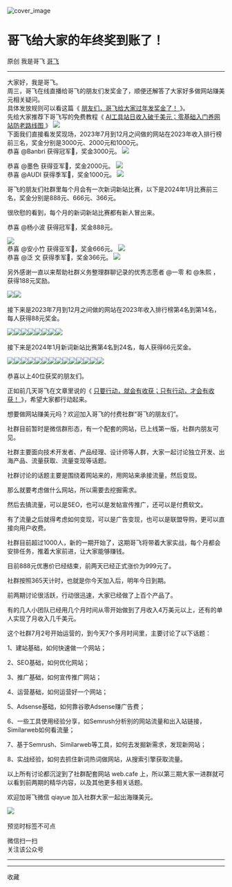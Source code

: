 ![cover_image](https://mmbiz.qpic.cn/sz_mmbiz_jpg/LBrX00GQeicv24nb20ZrM7niaIBxv5QynWlLcicTMxduyDngicJ49A1Vf9vQYACPSysc7uQDQ5zp5evibAicnqWAvJ5A/0?wx_fmt=jpeg)

#  哥飞给大家的年终奖到账了！

原创  我是哥飞  [ 哥飞 ](javascript:void\(0\);)

__ _ _ _ _

大家好，我是哥飞。  
周三，哥飞在线直播给哥飞的朋友们发奖金了，顺便还解答了大家好多做网站赚美元相关疑问。  
具体发放规则可以看这篇《 [ 朋友们，哥飞给大家过年发奖金了！
](https://mp.weixin.qq.com/s?__biz=MjM5OTIzMzYyMA==&mid=2650082025&idx=1&sn=022a0ce83629ae2f55955d76930306e0&scene=21#wechat_redirect)
》。  
先给大家推荐下哥飞写的免费教程《 [ AI工具站日收入破千美元；零基础入门养网站防老路线图
](https://mp.weixin.qq.com/s?__biz=MjM5OTIzMzYyMA==&mid=2650080885&idx=1&sn=4ee454604407e52da759d5aecca2a2de&scene=21#wechat_redirect)
》
![](https://mmbiz.qpic.cn/sz_mmbiz_jpg/LBrX00GQeicv24nb20ZrM7niaIBxv5QynWJo0vX81bVslc8XQYtQQY8XBliaqYzJiaB1J7XG4Ds34WYjWebLicg0mFA/640?wx_fmt=jpeg)
​  
下面我们直接看发奖现场，2023年7月到12月之间做的网站在2023年收入排行榜前三名，奖金分别是3000元、2000元和1000元。  
恭喜 @Banbri 获得冠军🥇，奖金3000元。
![](https://mmbiz.qpic.cn/sz_mmbiz_jpg/LBrX00GQeicv24nb20ZrM7niaIBxv5QynWFOUPaIV11GtfgQBDWvzr4IuqggGJYC56lv1n5T7ejUoTU0jWsuic14g/640?wx_fmt=jpeg)  
  
恭喜 @墨色 获得亚军🥈，奖金2000元。
![](https://mmbiz.qpic.cn/sz_mmbiz_jpg/LBrX00GQeicv24nb20ZrM7niaIBxv5QynWad2nZ3aictHvOWoic8Khxdpw8FkMcAuXY0Zb2FWqF26ibIuMIIzuAmSCA/640?wx_fmt=jpeg)  
恭喜 @AUDI 获得季军🥉，奖金1000元。​
![](https://mmbiz.qpic.cn/sz_mmbiz_jpg/LBrX00GQeicv24nb20ZrM7niaIBxv5QynWhricEfIiaicQheJWG0euMmJ1ibR9Il2FiaeQGV2H0k2FZ0UDnCKdvPjNKog/640?wx_fmt=jpeg)
​

  

哥飞的朋友们社群里每个月会有一次新词新站比赛，以下是2024年1月比赛前三名，奖金分别是888元、666元、366元。

  

很欣慰的看到，每个月的新词新站比赛都有新人冒出来。

  

恭喜 @杨小波 获得冠军🥇，奖金888元。

![](https://mmbiz.qpic.cn/sz_mmbiz_jpg/LBrX00GQeicv24nb20ZrM7niaIBxv5QynWvmWmNGKulNeaib8frOvia2YsY88aXqbSRw9Oibq7ocsywe2XvQkhic8PGA/640?wx_fmt=jpeg)  
恭喜 @安小竹 获得亚军🥈，奖金666元。​
![](https://mmbiz.qpic.cn/sz_mmbiz_jpg/LBrX00GQeicv24nb20ZrM7niaIBxv5QynWBcDpD9icRjAsSXNcHHo2FUU67gbUMR2Ewnic1mZSzQmxQrUd3aUMX9RA/640?wx_fmt=jpeg)  
恭喜 @​泛 文 获得季军🥉，奖金366元。
![](https://mmbiz.qpic.cn/sz_mmbiz_jpg/LBrX00GQeicv24nb20ZrM7niaIBxv5QynWjnIyF6iaib5tRM2SiavQLvHsAO0ntlxdppqbPkKsXuVawExewg8wqticRA/640?wx_fmt=jpeg)
​

  

另外感谢一直以来帮助社群义务整理群聊记录的优秀志愿者 @一零 和 @朱熙 ，获得188元奖励。

![](https://mmbiz.qpic.cn/sz_mmbiz_jpg/LBrX00GQeicv24nb20ZrM7niaIBxv5QynWE7icV73t7CQOcBFzCICh0goLOFHpkArORAzzY7wsOwVsLFG2PE55HYQ/640?wx_fmt=jpeg)
​
![](https://mmbiz.qpic.cn/sz_mmbiz_jpg/LBrX00GQeicv24nb20ZrM7niaIBxv5QynWtiae8Ug4pmrMWOENA0AiaIzKTS8NpGYGSZdqAicF7ErlaLmDwgh9wAicNA/640?wx_fmt=jpeg)
​

  

接下来是2023年7月到12月之间做的网站在2023年收入排行榜第4名到第14名，每人获得88元奖金。

![](https://mmbiz.qpic.cn/sz_mmbiz_jpg/LBrX00GQeicv24nb20ZrM7niaIBxv5QynWYexarO0paWicrn9hybjKEKqnyVVfhN0x98K82E2lrWdKTqeEic9jD9ng/640?wx_fmt=jpeg)
​
![](https://mmbiz.qpic.cn/sz_mmbiz_jpg/LBrX00GQeicv24nb20ZrM7niaIBxv5QynWFf0uSm2GmhxyHkUyiboxOHCsJtcsVn8sMtwFvrVibCE5xkpHDPGwNFww/640?wx_fmt=jpeg)
​
![](https://mmbiz.qpic.cn/sz_mmbiz_jpg/LBrX00GQeicv24nb20ZrM7niaIBxv5QynWx8d5YCo2Riaic27s6jXA9hUhL6Hzz9XohMASWI2JsGSqtGnkZzruZWXA/640?wx_fmt=jpeg)
​
![](https://mmbiz.qpic.cn/sz_mmbiz_jpg/LBrX00GQeicv24nb20ZrM7niaIBxv5QynW1vLAQOmWxMvEJbYsZBSTImMvI2pdv5X49I8Geb2QwXkwfEvhgkxnJQ/640?wx_fmt=jpeg)
​
![](https://mmbiz.qpic.cn/sz_mmbiz_jpg/LBrX00GQeicv24nb20ZrM7niaIBxv5QynWibZXjTRSShxMtUAbibMDgulbdGicibR0nPMhgd4grlAnsAjicricM7lmZpMg/640?wx_fmt=jpeg)
​
![](https://mmbiz.qpic.cn/sz_mmbiz_jpg/LBrX00GQeicv24nb20ZrM7niaIBxv5QynWFicTjbibA8W1b8BeJsrkpHJJxFJEojpRBj2WTic3EibpiaG7Lbz36TnDuEQ/640?wx_fmt=jpeg)
​
![](https://mmbiz.qpic.cn/sz_mmbiz_jpg/LBrX00GQeicv24nb20ZrM7niaIBxv5QynW6dWibV9gENuekzIVmja5quq1tlHESRFx6hm6NFLPXQtGl03wvR9tdeg/640?wx_fmt=jpeg)
​
![](https://mmbiz.qpic.cn/sz_mmbiz_jpg/LBrX00GQeicv24nb20ZrM7niaIBxv5QynWbCNw7libqJibkzbn5n3gIMIe7gPd52MF0l9anGjP47EQpkjuwFMKUbdw/640?wx_fmt=jpeg)
​

  

接下来是2024年1月新词新站比赛第4名到24名，每人获得66元奖金。

![](https://mmbiz.qpic.cn/sz_mmbiz_jpg/LBrX00GQeicv24nb20ZrM7niaIBxv5QynWpeGEFNzBGa6eOicIu0feeVuccdkun1ibtpXcXumfGPal6NbsTkk9P3Qw/640?wx_fmt=jpeg)
​
![](https://mmbiz.qpic.cn/sz_mmbiz_jpg/LBrX00GQeicv24nb20ZrM7niaIBxv5QynWibEGV1Y2MBpicyVyDonV1EAjLAcepQhzxicRiayk3miaAc4eKFiag57JxoYA/640?wx_fmt=jpeg)
​
![](https://mmbiz.qpic.cn/sz_mmbiz_jpg/LBrX00GQeicv24nb20ZrM7niaIBxv5QynWReR1SamvafJl7ic9Dx7Ze4suqJ7lbG6ftKlPKJibSQmoPibDKFlFFCTQg/640?wx_fmt=jpeg)
​
![](https://mmbiz.qpic.cn/sz_mmbiz_jpg/LBrX00GQeicv24nb20ZrM7niaIBxv5QynWic9tvSEU0FcrceOYs5sueDVldMpLKcX1dUOYVlCsEh6Zn4xnGHbvzXg/640?wx_fmt=jpeg)
​
![](https://mmbiz.qpic.cn/sz_mmbiz_jpg/LBrX00GQeicv24nb20ZrM7niaIBxv5QynWd5YKG2eSK3wVrfUFTVCyk2wsIzs9d2Y47aianUlAbjVzNgKXtNHqWNA/640?wx_fmt=jpeg)
​
![](https://mmbiz.qpic.cn/sz_mmbiz_jpg/LBrX00GQeicv24nb20ZrM7niaIBxv5QynWicUQNo1FYhOR4EvdVeBRnXlJOIgrhkdsehqHFIqVC6j8Af9CsCHicaBw/640?wx_fmt=jpeg)
​
![](https://mmbiz.qpic.cn/sz_mmbiz_jpg/LBrX00GQeicv24nb20ZrM7niaIBxv5QynWoPz0AwiciaXSVibwvGsq2d73aB8GPNJ1daoy2VPMebwtkBOwrLI1kxNGw/640?wx_fmt=jpeg)
​
![](https://mmbiz.qpic.cn/sz_mmbiz_jpg/LBrX00GQeicv24nb20ZrM7niaIBxv5QynWKicEB7BmS3HVrvNVZdZhTZXeKyibKWHh04KNmnMOT858MuozicjOZQ5nw/640?wx_fmt=jpeg)
​
![](https://mmbiz.qpic.cn/sz_mmbiz_jpg/LBrX00GQeicv24nb20ZrM7niaIBxv5QynW4OQJq2CKibnpgzpAFpUu8ibKYlFScvrDTCS5PORt7XY7bCC4cdJI51fQ/640?wx_fmt=jpeg)
​
![](https://mmbiz.qpic.cn/sz_mmbiz_jpg/LBrX00GQeicv24nb20ZrM7niaIBxv5QynWxcU12zTv5Gg1uCmIibZOrjuicJcDC5Cdvdnia3O76mpCMrcia7NQXw3XjA/640?wx_fmt=jpeg)
​
![](https://mmbiz.qpic.cn/sz_mmbiz_jpg/LBrX00GQeicv24nb20ZrM7niaIBxv5QynWA40CqiattP4ThApsBOPe4EI6qKaLfLahBRQFQCzBSxTJHln3qYW7rwg/640?wx_fmt=jpeg)
​
![](https://mmbiz.qpic.cn/sz_mmbiz_jpg/LBrX00GQeicv24nb20ZrM7niaIBxv5QynWiaT3Y3G37d8lkjh5Ze0HFX2GE2k7rU7mghQ8R8Fwh1p0aDldhnl135g/640?wx_fmt=jpeg)
​
![](https://mmbiz.qpic.cn/sz_mmbiz_jpg/LBrX00GQeicv24nb20ZrM7niaIBxv5QynWPCaMiasOA6DJ7KHa9pM8tXh7BaonqSviacAZMQvFcvYYWlrup0zEnicSQ/640?wx_fmt=jpeg)
​
![](https://mmbiz.qpic.cn/sz_mmbiz_jpg/LBrX00GQeicv24nb20ZrM7niaIBxv5QynW5QibOf8C1JAPGqTiblWMMktQUtOqgicSGOuB3WPrDiavficeiaqLG40WXKVw/640?wx_fmt=jpeg)
​

  

恭喜以上40位获奖的朋友们。

  

正如前几天哥飞在文章里说的《 [ 只要行动，就会有收获；只有行动，才会有收获！
](https://mp.weixin.qq.com/s?__biz=MjM5OTIzMzYyMA==&mid=2650082054&idx=1&sn=99a87124d6cbb47e1640cbb063eaff1b&scene=21#wechat_redirect)
》，希望大家都行动起来。

  

想要做网站赚美元吗？欢迎加入哥飞的付费社群“哥飞的朋友们”。  

  

社群目前暂时是微信群形态，有一个配套的网站，已上线第一版，社群内朋友可见。

  

社群主要面向技术开发者、产品经理、设计师等人群，大家一起讨论独立开发、出海产品、流量获取、流量变现等话题。

  

社群讨论的话题主要是围绕着网站来的，用网站来承接流量，然后变现。

  

那么就要考虑做什么网站，所以需要去挖掘需求。

  

然后去搞流量，可以是SEO，也可以是发帖宣传推广，还可以是付费软文。

  

有了流量之后就得考虑如何变现，可以是广告变现，也可以是联盟导购，更可以直接向用户收费。

  

社群目前超过1000人，新的一期开始了，这期哥飞将带着大家实战，每个月都会安排任务，推着大家前进，让大家能够赚钱。

  

目前888元优惠价已经结束，前两天已经正式涨价为999元了。

  

社群按照365天计时，也就是你今天加入后，明年今日到期。

  

前两期讨论很活跃，行动很迅速，大家已经做了上百个产品了。

  

有的几人小团队已经用几个月时间从零开始做到了月收入4万美元以上，还有的单人实现了月收入几千美元。

  

这个社群7月2号开始运营的，到今天7个多月时间里，主要讨论了以下话题：

1、建站基础，如何快速做一个网站；

2、SEO基础，如何优化网站；

3、推广基础，如何宣传推广网站；

4、运营基础，如何运营好一个网站；

5、Adsense基础，如何靠谷歌Adsense赚广告费；

6、一些工具使用经验分享，如Semrush分析别的网站流量和出入站链接，Similarweb如何看流量；

7、基于Semrush、Similarweb等工具，如何去发掘新需求，发现新网站；

8、实战经验，如何去抓住新词热词做网站，从搜索引擎获取流量。

  

以上所有讨论都沉淀到了社群配套网站 web.cafe 上，所以第三期大家一进群就可以看到前两期的精华内容，以及其他更多相关话题。

  

欢迎加哥飞微信 qiayue 加入社群大家一起出海赚美元。

  

![](https://mmbiz.qpic.cn/sz_mmbiz_png/LBrX00GQeicv24nb20ZrM7niaIBxv5QynWqOtclGh4ApYjVM5exp1niaK9pOLIOswYu2jU0zczI2Hx2bdfAo1Fwow/640?wx_fmt=png)
​

  

预览时标签不可点

微信扫一扫  
关注该公众号





****



****



  收藏

